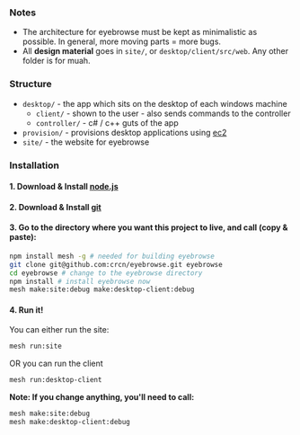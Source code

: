 ### Notes

- The architecture for eyebrowse must be kept as minimalistic as possible. In general, more moving parts = more bugs.
- All **design material** goes in `site/`, or `desktop/client/src/web`. Any other folder is for muah. 


### Structure

- `desktop/` - the app which sits on the desktop of each windows machine
	- `client/` - shown to the user - also sends commands to the controller
	- `controller/` - c# / c++ guts of the app
- `provision/` - provisions desktop applications using [ec2](http://aws.amazon.com/en/ec2/)
- `site/` - the website for eyebrowse


### Installation

#### 1. Download & Install [node.js](http://nodejs.org/) 
#### 2. Download & Install [git](http://code.google.com/p/git-osx-installer/)
#### 3. Go to the **directory where you want this project to live**, and call (copy & paste):

```bash
npm install mesh -g # needed for building eyebrowse
git clone git@github.com:crcn/eyebrowse.git eyebrowse
cd eyebrowse # change to the eyebrowse directory
npm install # install eyebrowse now
mesh make:site:debug make:desktop-client:debug
```

#### 4. Run it!

You can either run the site:

```bash
mesh run:site
```

OR you can run the client

```bash
mesh run:desktop-client
```

**Note: If you change anything, you'll need to call:**

```bash
mesh make:site:debug
mesh make:desktop-client:debug
```





